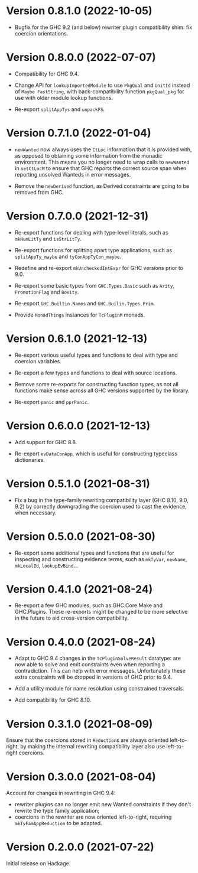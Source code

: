 # Version 0.8.1.0 (2022-10-05)

- Bugfix for the GHC 9.2 (and below) rewriter plugin compatibility shim:
  fix coercion orientations.

# Version 0.8.0.0 (2022-07-07)

- Compatibility for GHC 9.4.

- Change API for `lookupImportedModule` to use `PkgQual` and `UnitId`
  instead of `Maybe FastString`, with back-compatibility function `pkgQual_pkg`
  for use with older module lookup functions.

- Re-export `splitAppTys` and `unpackFS`.

# Version 0.7.1.0 (2022-01-04)

- `newWanted` now always uses the `CtLoc` information that it is provided with,
  as opposed to obtaining some information from the monadic environment.
  This means you no longer need to wrap calls to `newWanted` in `setCtLocM`
  to ensure that GHC reports the correct source span when reporting unsolved
  Wanteds in error messages.

- Remove the `newDerived` function, as Derived constraints are going to be
  removed from GHC.

# Version 0.7.0.0 (2021-12-31)

- Re-export functions for dealing with type-level literals,
  such as `mkNumLitTy` and `isStrLitTy`.

- Re-export functions for splitting apart type applications, such as
  `splitAppTy_maybe` and `tyConAppTyCon_maybe`.

- Redefine and re-export `mkUncheckedIntExpr` for GHC versions prior to 9.0.

- Re-export some basic types from `GHC.Types.Basic` such as `Arity`,
  `PromotionFlag` and `Boxity`.

- Re-export `GHC.Builtin.Names` and `GHC.Builin.Types.Prim`.

- Provide `MonadThings` instances for `TcPluginM` monads.

# Version 0.6.1.0 (2021-12-13)

- Re-export various useful types and functions to deal with type and coercion variables.

- Re-export a few types and functions to deal with source locations.

- Remove some re-exports for constructing function types, as not all functions make sense
  across all GHC versions supported by the library.

- Re-export `panic` and `pprPanic`.

# Version 0.6.0.0 (2021-12-13)

- Add support for GHC 8.8.

- Re-export `evDataConApp`, which is useful for constructing typeclass dictionaries.

# Version 0.5.1.0 (2021-08-31)

- Fix a bug in the type-family rewriting compatibility layer (GHC 8.10, 9.0, 9.2)
  by correctly downgrading the coercion used to cast the evidence, when necessary.

# Version 0.5.0.0 (2021-08-30)

- Re-export some additional types and functions that are useful for inspecting
  and constructing evidence terms, such as `mkTyVar`, `newName`, `mkLocalId`, `lookupEvBind`...

# Version 0.4.1.0 (2021-08-24)

- Re-export a few GHC modules, such as GHC.Core.Make and GHC.Plugins.
  These re-exports might be changed to be more selective in the future
  to aid cross-version compatibility.

# Version 0.4.0.0 (2021-08-24)

- Adapt to GHC 9.4 changes in the `TcPluginSolveResult` datatype:
  are now able to solve and emit constraints even when reporting
  a contradiction. This can help with error messages.
  Unfortunately these extra constraints will be dropped in versions
  of GHC prior to 9.4.

- Add a utility module for name resolution using constrained traversals.

- Add compatibility for GHC 8.10.

# Version 0.3.1.0 (2021-08-09)

Ensure that the coercions stored in `Reduction`s are always
oriented left-to-right, by making the internal rewriting compatibility layer
also use left-to-right coercions.

# Version 0.3.0.0 (2021-08-04)

Account for changes in rewriting in GHC 9.4:

  - rewriter plugins can no longer emit new Wanted constraints
    if they don't rewrite the type family application;
  - coercions in the rewriter are now oriented left-to-right,
    requiring `mkTyFamAppReduction` to be adapted.

# Version 0.2.0.0 (2021-07-22)

Initial release on Hackage.
